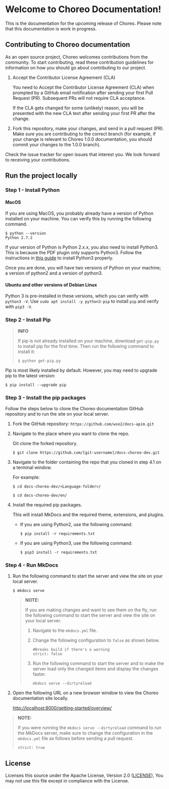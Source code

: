 # Welcome to Choreo Documentation!

This is the documentation for the upcoming release of Choreo. Please note that this documentation is work in progress.

## Contributing to Choreo documentation

As an open source project, Choreo welcomes contributions from the community. To start contributing, read these contribution guidelines for information on how you should go about contributing to our project.

1. Accept the Contributor License Agreement (CLA)

    You need to Accept the Contributor License Agreement (CLA) when prompted by a GitHub email notification after sending your first Pull Request (PR). Subsequent PRs will not require CLA acceptance.

    If the CLA gets changed for some (unlikely) reason, you will be presented with the new CLA text after sending your first PR after the change.

2. Fork this repository, make your changes, and send in a pull request (PR). Make sure you are contributing to the correct branch (for example, if your change is relevant to Choreo 1.0.0 documentation, you should commit your changes to the 1.0.0 branch).

Check the issue tracker for open issues that interest you. We look forward to receiving your contributions.

## Run the project locally

### Step 1 - Install Python

#### MacOS
If you are using MacOS, you probably already have a version of Python installed on your machine. You can verify this by running the following command.

```shell
$ python --version
Python 2.7.2
```

If your version of Python is Python 2.x.x, you also need to install Python3. This is because the PDF plugin only supports Python3. Follow the instructions in [this guide](https://docs.python-guide.org/starting/install3/osx/) to install Python3 properly.

Once you are done, you will have two versions of Python on your machine; a version of python2 and a version of python3.

#### Ubuntu and other versions of Debian Linux

Python 3 is pre-installed in these versions, which you can verify with `python3 -V`. Use `sudo apt install -y python3-pip` to install `pip` and verify with `pip3 -V`.

### Step 2 - Install Pip
>
> **INFO**
>
> If pip is not already installed on your machine, download `get-pip.py` to install pip for the first time. Then run the following command to install it:
> ```shell
> $ python get-pip.py
> ```
>

Pip is most likely installed by default. However, you may need to upgrade pip to the latest version:

```shell
$ pip install --upgrade pip
```

### Step 3 - Install the pip packages

Follow the steps below to clone the Choreo documentation GitHub repository and to run the site on your local server.

1. Fork the GitHub repository: `https://github.com/wso2/docs-apim.git`
2. Navigate to the place where you want to clone the repo.

    Git clone the forked repository.

    ```shell
    $ git clone https://github.com/[git-username]/docs-choreo-dev.git
    ```

3. Navigate to the folder containing the repo that you cloned in step 4.1 on a terminal window.

    For example:

    ```shell
    $ cd docs-choreo-dev/<Language-folder>/
    ```

    ```shell
    $ cd docs-choreo-dev/en/
    ```

4. Install the required pip packages.

    This will install MkDocs and the required theme, extensions, and plugins.

    - If you are using Python2, use the following command:

      ```shell
      $ pip install -r requirements.txt
      ```

    - If you are using Python3, use the following command:

      ```shell
      $ pip3 install -r requirements.txt
      ```

### Step 4 - Run MkDocs
1. Run the following command to start the server and view the site on your local server.

    ```shell
    $ mkdocs serve
    ```

    > **NOTE:**
    >
    > If you are making changes and want to see them on the fly, run the following command to start the server and view the site on your local server.
    > 1. Navigate to the `mkdocs.yml` file.
    > 2. Change the following configuration to `false` as shown below. 
    >     ```
    >     #Breaks build if there's a warning
    >     strict: false
    >     ```
    > 3. Run the following command to start the server and to make the server load only the changed items and display the changes faster. 
    >
    >    `mkdocs serve --dirtyreload`
  
2. Open the following URL on a new browser window to view the Choreo documentation site locally.

    [http://localhost:8000/getting-started/overview/](http://localhost:8000/getting-started/overview/)

> **NOTE:**
>
> If you were running the `mkdocs serve --dirtyreload` command to run the MkDocs server, make sure to change the configuration in the `mkdocs.yml` file as follows before sending a pull request.
>
> `strict: true` 

## License

Licenses this source under the Apache License, Version 2.0 ([LICENSE](LICENSE)), You may not use this file except in compliance with the License.

